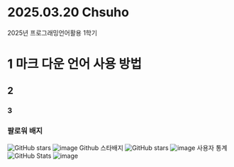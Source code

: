 # 2025.03.20 Chsuho
2025년 프로그래밍언어활용 1학기
# 1 마크 다운 언어 사용 방법
## 2
### 3

### 팔로워 배지
 ![GitHub stars](https://img.shields.io/github/stars/choisuho12015?style=social)
![image](https://github.com/user-attachments/assets/4a44a15e-8030-48bf-9b87-45881cf72c2d)
Github 스타배지
![GitHub stars](https://img.shields.io/github/stars/choisuho12015?style=social)
![image](https://github.com/user-attachments/assets/dc1be0fe-4eaf-496f-b3bf-4eb63337232c)
사용자 통계
![GitHub Stats](https://github-readme-stats.vercel.app/api?username=choisuho12015&show_icons=true&theme=radical)
![image](https://github.com/user-attachments/assets/73945d71-cf3d-4a7e-a9ae-0aaf9e356a2e)

